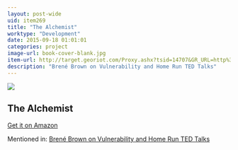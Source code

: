 ```yaml
---
layout: post-wide
uid: item269
title: "The Alchemist"
worktype: "Development"
date: 2015-09-18 01:01:01
categories: project
image-url: book-cover-blank.jpg
item-url: http://target.georiot.com/Proxy.ashx?tsid=14707&GR_URL=http%3A%2F%2Fwww.amazon.com%2FThe-Alchemist-Paulo-Coelho%2Fdp%2F0061122416%2F
description: "Brené Brown on Vulnerability and Home Run TED Talks"
---
```

<a href="http://target.georiot.com/Proxy.ashx?tsid=14707&GR_URL=http%3A%2F%2Fwww.amazon.com%2FThe-Alchemist-Paulo-Coelho%2Fdp%2F0061122416%2F" target="blank"><img src="../../../../img/thumbs/book-cover-blank.jpg" class="prod-img"></a>
<h2>The Alchemist</h2>
<p><a href="http://target.georiot.com/Proxy.ashx?tsid=14707&GR_URL=http%3A%2F%2Fwww.amazon.com%2FThe-Alchemist-Paulo-Coelho%2Fdp%2F0061122416%2F" target="blank">Get it on Amazon</a><p>
<p>Mentioned in: <a href="http://fourhourworkweek.com/2015/08/28/brene-brown-on-vulnerability-and-home-run-ted-talks/" target="blank">Brené Brown on Vulnerability and Home Run TED Talks</a></p>
